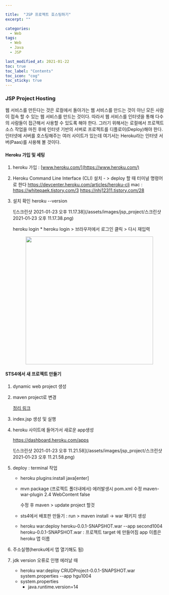 ```yaml
---

title:  "JSP 프로젝트 호스팅하기"
excerpt: "" 

categories:
  - Web
tags:
  - Web
  - Java
  - JSP

last_modified_at: 2021-01-22 
toc: true
toc_label: "Contents"
toc_icon: "cog"
toc_sticky: true
---
```


### **JSP Project Hosting**

웹 서비스를 만든다는 것은 로컬에서 돌아가는 웹 서비스를 만드는 것이 아닌 모든 사람이 접속 할 수 있는 웹 서비스를 만드는 것이다. 따라서 웹 서비스를 인터넷을 통해 다수의 사람들이 접근해서 사용할 수 있도록 해야 한다. 그러기 위해서는 로컬에서 프로젝트 소스 작업을 마친 후에 인터넷 기반의 서버로 프로젝트를 디플로이(Deploy)해야 한다. 인터넷에 서버를 호스팅해주는 여러 사이트가 있는데 여기서는 Heroku라는 인터넷 서버(Paas)를 사용해 볼 것이다. 

#### Heroku 가입 및 세팅

1. heroku 가입 : [www.heroku.com/](https://www.heroku.com/)

2. Heroku Command Line Interface (CLI)  설치  - > deploy 할 때 터미널 명령어로 한다
   <https://devcenter.heroku.com/articles/heroku-cli>
    mac : <https://whitepaek.tistory.com/3>
           <https://nhj12311.tistory.com/28>

3. 설치 확인
   heroku --version

   ![스크린샷 2021-01-23 오후 11.17.38](/assets/images/jsp_project/스크린샷 2021-01-23 오후 11.17.38.png)

   heroku login
   \* heroku login > 브라우저에서 로그인 클릭 > 다시 재입력

   <center><img height="400" src="/assets/images/jsp_project/스크린샷 2021-01-23 오후 11.18.59.png"></center>

   

#### STS4에서 새 프로젝트 만들기

1. dynamic web project 생성

2. maven project로 변경

    [정리 링크](https://syh39.github.io/web/Spring_git/#%EC%83%88-%ED%94%84%EB%A1%9C%EC%A0%9D%ED%8A%B8-%EB%A7%8C%EB%93%A4%EA%B8%B0)

3. index.jsp 생성 및 실행

4. heroku 사이트에 들어가서 새로운 app생성

   <https://dashboard.heroku.com/apps>

   ![스크린샷 2021-01-23 오후 11.21.58](/assets/images/jsp_project/스크린샷 2021-01-23 오후 11.21.58.png)

5. deploy : terminal 작업

   - heroku plugins:install java[enter]

   - mvn package (프로젝트 폴더내에서)
     에러발생시 pom.xml 수정
      <plugin>
      <artifactId>maven-war-plugin</artifactId>
      <version>2.4</version>
      <configuration>
      <warSourceDirectory>WebContent</warSourceDirectory>
      <failOnMissingWebXml>false</failOnMissingWebXml>
      </configuration>
     </plugin>

     수정 후 maven > update project 할것

   - sts4에서 배포판 만들기 : run > maven install -> war 패키지 생성

   - heroku war:deploy heroku-0.0.1-SNAPSHOT.war --app second1004
     heroku-0.0.1-SNAPSHOT.war : 프로젝트 target 에 만들어짐
     app 이름은 heroku 앱 이름 

6. 주소실행(heroku에서 앱 열기해도 됨)

7. jdk version 오류로 인행 에러날 때

   - heroku war:deploy CRUDProject-0.0.1-SNAPSHOT.war system.properties --app hgu1004
   - system.properties
     - java.runtime.version=14

